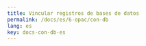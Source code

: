 ```yaml
---
title: Vincular registros de bases de datos
permalink: /docs/es/6-opac/con-db
lang: es
key: docs-con-db-es
---
```

